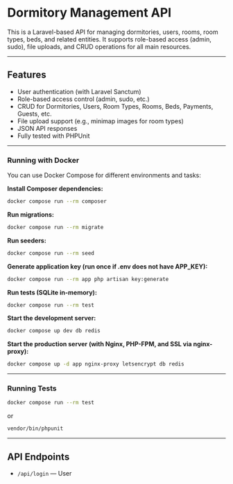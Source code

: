 # Dormitory Management API

This is a Laravel-based API for managing dormitories, users, rooms, room types, beds, and related entities. It supports role-based access (admin, sudo), file uploads, and CRUD operations for all main resources.

---

## Features

- User authentication (with Laravel Sanctum)
- Role-based access control (admin, sudo, etc.)
- CRUD for Dormitories, Users, Room Types, Rooms, Beds, Payments, Guests, etc.
- File upload support (e.g., minimap images for room types)
- JSON API responses
- Fully tested with PHPUnit

---

### Running with Docker

You can use Docker Compose for different environments and tasks:

**Install Composer dependencies:**
```sh
docker compose run --rm composer
```

**Run migrations:**
```sh
docker compose run --rm migrate
```

**Run seeders:**
```sh
docker compose run --rm seed
```

**Generate application key (run once if .env does not have APP_KEY):**
```sh
docker compose run --rm app php artisan key:generate
```

**Run tests (SQLite in-memory):**
```sh
docker compose run --rm test
```

**Start the development server:**
```sh
docker compose up dev db redis
```

**Start the production server (with Nginx, PHP-FPM, and SSL via nginx-proxy):**
```sh
docker compose up -d app nginx-proxy letsencrypt db redis
```

---

### Running Tests

```sh
docker compose run --rm test
```
or
```sh
vendor/bin/phpunit
```

---

## API Endpoints

- `/api/login` — User